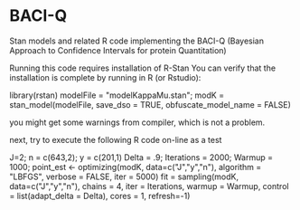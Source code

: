 # BACI-Q

Stan models and related R code implementing the BACI-Q (Bayesian Approach to Confidence Intervals for protein Quantitation) 

Running this code requires installation of R-Stan
You can verify that the installation is complete by running in R (or Rstudio):

   library(rstan)
   modelFile = "modelKappaMu.stan";
   modK = stan_model(modelFile, save_dso = TRUE, obfuscate_model_name = FALSE)

you might get some warnings from compiler, which is not a problem. 

next, try to execute the following R code on-line as a test 

  J=2; n = c(643,2); y = c(201,1)
  Delta = .9;
  Iterations = 2000;
  Warmup = 1000; 
  point_est <- optimizing(modK, data=c("J","y","n"), algorithm = "LBFGS", verbose = FALSE, iter = 5000)
  fit = sampling(modK, data=c("J","y","n"), chains = 4, iter = Iterations, warmup = Warmup, control = list(adapt_delta = Delta), cores = 1, refresh=-1)
  
  
